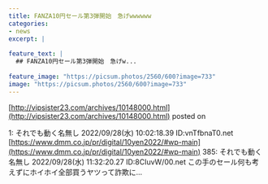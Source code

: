 ```yaml
---
title: FANZA10円セール第3弾開始　急げwwwwww
categories:
- news
excerpt: |
  
feature_text: |
  ## FANZA10円セール第3弾開始　急げw...
  
feature_image: "https://picsum.photos/2560/600?image=733"
image: "https://picsum.photos/2560/600?image=733"
---
```


[http://vipsister23.com/archives/10148000.html](http://vipsister23.com/archives/10148000.html)
posted on 

<!--more-->

1: それでも動く名無し 2022/09/28(水) 10:02:18.39 ID:vnTfbnaT0.net [https://www.dmm.co.jp/pr/digital/10yen2022/#wp-main](https://www.dmm.co.jp/pr/digital/10yen2022/#wp-main) 385: それでも動く名無し 2022/09/28(水) 11:32:20.27 ID:8CIuvW/00.net この手のセール何も考えずにホイホイ全部買うヤツって詐欺に...

